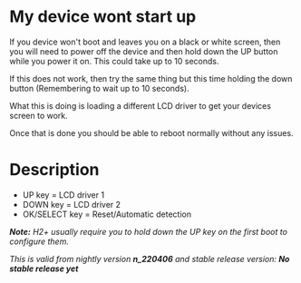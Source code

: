 # My device wont start up
If you device won't boot and leaves you on a black or white screen, then you will need to power off the device and then hold down the UP button while you power it on. This could take up to 10 seconds.

If this does not work, then try the same thing but this time holding the down button (Remembering to wait up to 10 seconds).

What this is doing is loading a different LCD driver to get your devices screen to work.

Once that is done you should be able to reboot normally without any issues.

# Description
* UP key = LCD driver 1
* DOWN key = LCD driver 2
* OK/SELECT key = Reset/Automatic detection

_**Note:** H2+ usually require you to hold down the UP key on the first boot to configure them._

_This is valid from nightly version **n_220406** and stable release version: _**No stable release yet**__